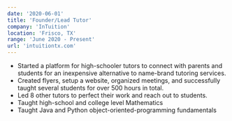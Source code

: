 ```yaml
---
date: '2020-06-01'
title: 'Founder/Lead Tutor'
company: 'InTuition'
location: 'Frisco, TX'
range: 'June 2020 - Present'
url: 'intuitiontx.com'
---
```


- Started a platform for high-schooler tutors to connect with parents and students for an inexpensive alternative to name-brand tutoring services.
- Created flyers, setup a website, organized meetings, and successfully taught several students for over 500 hours in total.
- Led 8 other tutors to perfect their work and reach out to students.
- Taught high-school and college level Mathematics
- Taught Java and Python object-oriented-programming fundamentals
